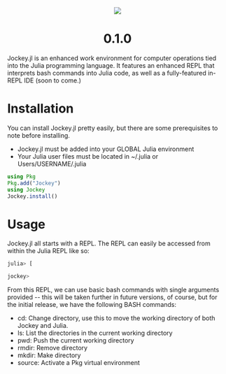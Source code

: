 <div align="center"><img src="https://github.com/ChifiSource/Jockey.jl/blob/main/assets/jockey500x500.png" />
  <h1>0.1.0</h1>
</div>
<div align="left">
  <p> Jockey.jl is an enhanced work environment for computer operations tied into the Julia programming language. It features an enhanced REPL that interprets bash commands into Julia code, as well as a fully-featured in-REPL IDE (soon to come.)</p>
        </div>
        
        
# Installation
You can install Jockey.jl pretty easily, but there are some prerequisites to note before installing.
- Jockey.jl must be added into your GLOBAL Julia environment
- Your Julia user files must be located in ~/.julia or Users/USERNAME/.julia
```julia
using Pkg
Pkg.add("Jockey")
using Jockey
Jockey.install()
```
# Usage
Jockey.jl all starts with a REPL. The REPL can easily be accessed from within the Julia REPL like so:
```bash
julia> [

jockey> 
```
From this REPL, we can use basic bash commands with single arguments provided -- this will be taken further in future versions, of course, but for the initial release, we have the following BASH commands:
- cd: Change directory, use this to move the working directory of both Jockey and Julia.
- ls: List the directories in the current working directory
- pwd: Push the current working directory
- rmdir: Remove directory
- mkdir: Make directory
- source: Activate a Pkg virtual environment
